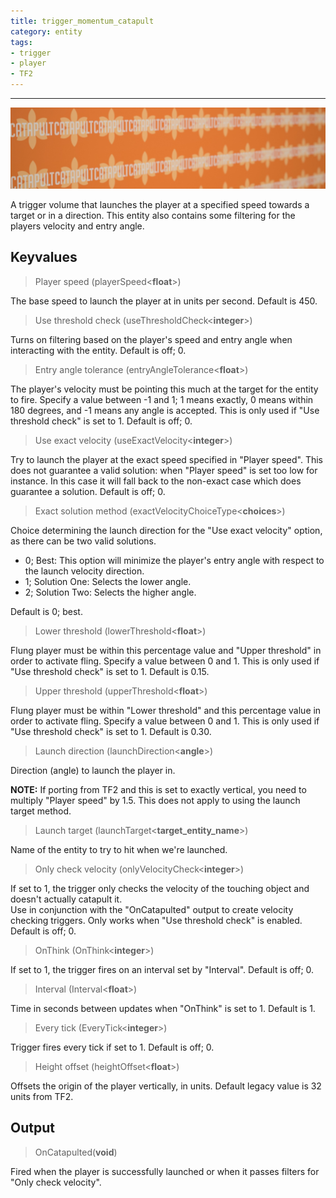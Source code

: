 ```yaml
---
title: trigger_momentum_catapult
category: entity
tags:
- trigger
- player
- TF2
---
```

----
![Catapult trigger texture](/assets/images/trigger_momentum_catapult/catapult.jpg)


A trigger volume that launches the player at a specified speed towards a target or in a direction. This entity also contains some filtering for the players velocity and entry angle.

## Keyvalues

> Player speed (playerSpeed&lt;**float**&gt;) 

The base speed to launch the player at in units per second.
Default is 450.

> Use threshold check (useThresholdCheck&lt;**integer**&gt;)

Turns on filtering based on the player's speed and entry angle when interacting with the entity. Default is off; 0.

> Entry angle tolerance (entryAngleTolerance&lt;**float**&gt;)

The player's velocity must be pointing this much at the target for the entity to fire. 
Specify a value between -1 and 1; 1 means exactly, 0 means within 180 degrees, and -1 means any angle is accepted. 
This is only used if "Use threshold check" is set to 1.
Default is off; 0.

> Use exact velocity (useExactVelocity&lt;**integer**&gt;)

Try to launch the player at the exact speed specified in "Player speed".
This does not guarantee a valid solution: when "Player speed" is set too low for instance.
In this case it will fall back to the non-exact case which does guarantee a solution.
Default is off; 0.

> Exact solution method (exactVelocityChoiceType&lt;**choices**&gt;)

Choice determining the launch direction for the "Use exact velocity" option, as there can be two valid solutions.

  - 0; Best: This option will minimize the player's entry angle with respect to the launch velocity direction.
  - 1; Solution One: Selects the lower angle.
  - 2; Solution Two: Selects the higher angle.

Default is 0; best.

> Lower threshold (lowerThreshold&lt;**float**&gt;)

Flung player must be within this percentage value and "Upper threshold" in order to activate fling. 
Specify a value between 0 and 1.
This is only used if "Use threshold check" is set to 1.
Default is 0.15.

> Upper threshold (upperThreshold&lt;**float**&gt;)

Flung player must be within "Lower threshold" and this percentage value in order to activate fling.
Specify a value between 0 and 1.
This is only used if "Use threshold check" is set to 1.
Default is 0.30.

> Launch direction (launchDirection&lt;**angle**&gt;) 

Direction (angle) to launch the player in. 

**NOTE:** If porting from TF2 and this is set to exactly vertical, you need to multiply "Player speed" by 1.5.
This does not apply to using the launch target method.

> Launch target (launchTarget&lt;**target_entity_name**&gt;) 

Name of the entity to try to hit when we're launched.

> Only check velocity (onlyVelocityCheck&lt;**integer**&gt;) 

If set to 1, the trigger only checks the velocity of the touching object and doesn't actually catapult it.  
Use in conjunction with the "OnCatapulted" output to create velocity checking triggers. 
Only works when "Use threshold check" is enabled.
Default is off; 0.

> OnThink (OnThink&lt;**integer**&gt;) 

If set to 1, the trigger fires on an interval set by "Interval".
Default is off; 0.

> Interval (Interval&lt;**float**&gt;) 

Time in seconds between updates when "OnThink" is set to 1.
Default is 1.

> Every tick (EveryTick&lt;**integer**&gt;) 

Trigger fires every tick if set to 1.
Default is off; 0.

> Height offset (heightOffset&lt;**float**&gt;) 

Offsets the origin of the player vertically, in units.
Default legacy value is 32 units from TF2.

## Output

> OnCatapulted(**void**)

Fired when the player is successfully launched or when it passes filters for "Only check velocity".
